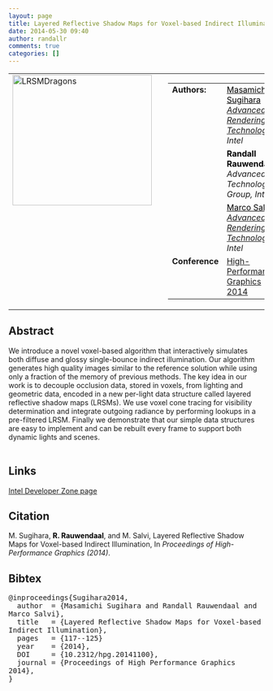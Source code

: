 ```yaml
---
layout: page
title: Layered Reflective Shadow Maps for Voxel-based Indirect Illumination
date: 2014-05-30 09:40
author: randallr
comments: true
categories: []
---
```

<table style="border:none;" width="100%" cellspacing="0">
<tbody>
<tr valign="top">
<td style="border:none;" width="200"><a href="http://randallr.files.wordpress.com/2014/05/lrsmdragons.png"><img class="alignnone size-full wp-image-405" src="http://randallr.files.wordpress.com/2014/05/lrsmdragons.png" alt="LRSMDragons" width="274" height="257" /></a></td>
<td style="border:none;" width="10px"></td>
<td style="border:none;">
<table style="border:none;" cellspacing="0">
<tbody>
<tr valign="top">
<td style="border:none;" width="50px"><b>Authors:</b></td>
<td style="border:none;"><a style="color:#000000;" href="https://software.intel.com/en-us/intel-rendering-technologies#masamichi">Masamichi Sugihara</a>
<i><a href="https://software.intel.com/en-us/intel-rendering-technologies">Advanced Rendering Technology</a>, Intel</i></td>
</tr>
<tr valign="top">
<td style="border:none;" width="50px"></td>
<td style="border:none;"><b style="color:#000000;">Randall Rauwendaal</b>
<i>Advanced Technology Group, Intel</i></td>
</tr>
<tr valign="top">
<td style="border:none;" width="50px"></td>
<td style="border:none;"><a style="color:#000000;" href="https://software.intel.com/en-us/intel-rendering-technologies#marco">Marco Salvi</a>
<i><a href="https://software.intel.com/en-us/intel-rendering-technologies">Advanced Rendering Technology</a>, Intel</i></td>
</tr>
<tr>
<td style="border:none;vertical-align:text-top;" width="50px"><b>Conference</b></td>
<td style="border:none;"><a href="http://www.highperformancegraphics.org/2014/">High-Performance Graphics 2014</a></td>
</tr>
</tbody>
</table>
</td>
</tr>
</tbody>
</table>
<h2>Abstract</h2>
<div>We introduce a novel voxel-based algorithm that interactively simulates both diffuse and glossy single-bounce indirect illumination. Our algorithm generates high quality images similar to the reference solution while using only a fraction of the memory of previous methods. The key idea in our work is to decouple occlusion data, stored in voxels, from lighting and geometric data, encoded in a new per-light data structure called layered reflective shadow maps (LRSMs). We use voxel cone tracing for visibility determination and integrate outgoing radiance by performing lookups in a pre-filtered LRSM. Finally we demonstrate that our simple data structures are easy to implement and can be rebuilt every frame to support both dynamic lights and scenes.</div>
&nbsp;
<h2>Links</h2>
<a href="https://software.intel.com/en-us/articles/layered-reflective-shadow-maps-for-voxel-based-indirect-illumination">Intel Developer Zone page</a>
<h2>Citation</h2>
M. Sugihara, <b style="color:#000000;">R. Rauwendaal</b>, and M. Salvi, Layered Reflective Shadow Maps for Voxel-based Indirect Illumination, In <i>Proceedings of High-Performance Graphics (2014)</i>.
<h2>Bibtex</h2>
<pre style="word-wrap:break-word;white-space:pre-wrap;">@inproceedings{Sugihara2014,
  author  = {Masamichi Sugihara and Randall Rauwendaal and Marco Salvi},
  title   = {Layered Reflective Shadow Maps for Voxel-based Indirect Illumination},  
  pages   = {117--125}
  year    = {2014},
  DOI     = {10.2312/hpg.20141100},
  journal = {Proceedings of High Performance Graphics 2014},
}

</pre>
<h2></h2>
